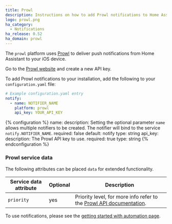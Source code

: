 ```yaml
---
title: Prowl
description: Instructions on how to add Prowl notifications to Home Assistant.
logo: prowl.png
ha_category:
  - Notifications
ha_release: 0.52
ha_domain: prowl
---
```


The `prowl` platform uses [Prowl](https://www.prowlapp.com/) to deliver push notifications from Home Assistant to your iOS device.

Go to the [Prowl website](https://www.prowlapp.com/) and create a new API key.

To add Prowl notifications to your installation, add the following to your `configuration.yaml` file:

```yaml
# Example configuration.yaml entry
notify:
  - name: NOTIFIER_NAME
    platform: prowl
    api_key: YOUR_API_KEY
```

{% configuration %}
name:
  description: Setting the optional parameter `name` allows multiple notifiers to be created. The notifier will bind to the service `notify.NOTIFIER_NAME`.
  required: false
  default: notify
  type: string
api_key:
  description: The Prowl API key to use.
  required: true
  type: string
{% endconfiguration %}

### Prowl service data

The following attributes can be placed `data` for extended functionality.

| Service data attribute | Optional | Description |
| ---------------------- | -------- | ----------- |
| `priority`             |      yes | Priority level, for more info refer to the [Prowl API documentation](https://www.prowlapp.com/api.php#add). |

To use notifications, please see the [getting started with automation page](/getting-started/automation/).
